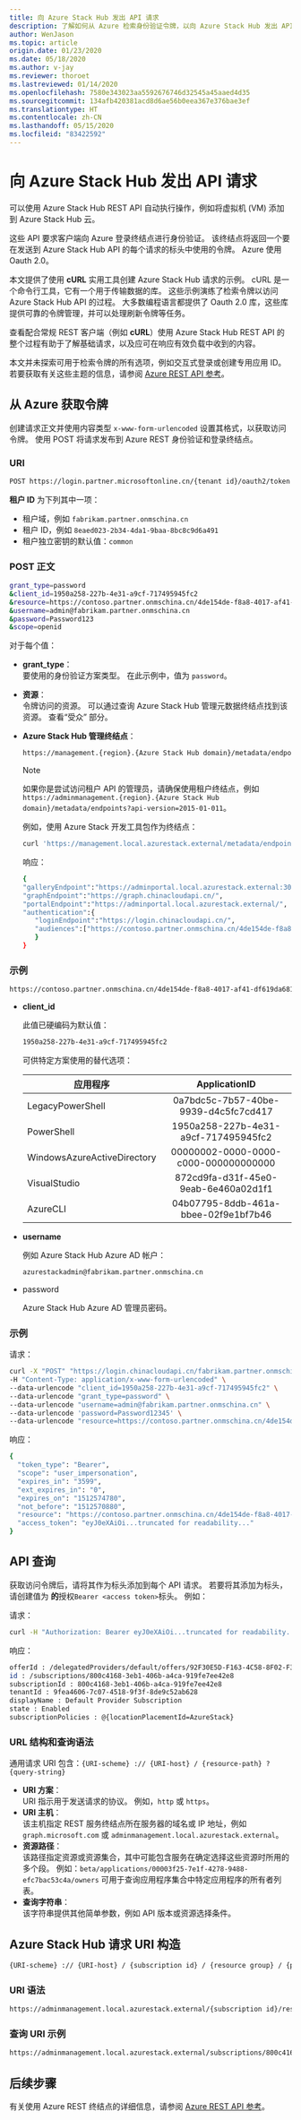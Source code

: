 ```yaml
---
title: 向 Azure Stack Hub 发出 API 请求
description: 了解如何从 Azure 检索身份验证令牌，以向 Azure Stack Hub 发出 API 请求。
author: WenJason
ms.topic: article
origin.date: 01/23/2020
ms.date: 05/18/2020
ms.author: v-jay
ms.reviewer: thoroet
ms.lastreviewed: 01/14/2020
ms.openlocfilehash: 7580e343023aa5592676746d32545a45aaed4d35
ms.sourcegitcommit: 134afb420381acd8d6ae56b0eea367e376bae3ef
ms.translationtype: HT
ms.contentlocale: zh-CN
ms.lasthandoff: 05/15/2020
ms.locfileid: "83422592"
---
```

<!--  cblackuk and charliejllewellyn. This is a community contribution by cblackuk-->

# <a name="make-api-requests-to-azure-stack-hub"></a>向 Azure Stack Hub 发出 API 请求

可以使用 Azure Stack Hub REST API 自动执行操作，例如将虚拟机 (VM) 添加到 Azure Stack Hub 云。

这些 API 要求客户端向 Azure 登录终结点进行身份验证。 该终结点将返回一个要在发送到 Azure Stack Hub API 的每个请求的标头中使用的令牌。 Azure 使用 Oauth 2.0。

本文提供了使用 **cURL** 实用工具创建 Azure Stack Hub 请求的示例。 cURL 是一个命令行工具，它有一个用于传输数据的库。 这些示例演练了检索令牌以访问 Azure Stack Hub API 的过程。 大多数编程语言都提供了 Oauth 2.0 库，这些库提供可靠的令牌管理，并可以处理刷新令牌等任务。

查看配合常规 REST 客户端（例如 **cURL**）使用 Azure Stack Hub REST API 的整个过程有助于了解基础请求，以及应可在响应有效负载中收到的内容。

本文并未探索可用于检索令牌的所有选项，例如交互式登录或创建专用应用 ID。 若要获取有关这些主题的信息，请参阅 [Azure REST API 参考](https://docs.microsoft.com/rest/api/)。

## <a name="get-a-token-from-azure"></a>从 Azure 获取令牌

创建请求正文并使用内容类型 `x-www-form-urlencoded` 设置其格式，以获取访问令牌。 使用 POST 将请求发布到 Azure REST 身份验证和登录终结点。

### <a name="uri"></a>URI

```bash  
POST https://login.partner.microsoftonline.cn/{tenant id}/oauth2/token
```

**租户 ID** 为下列其中一项：

 - 租户域，例如 `fabrikam.partner.onmschina.cn`
- 租户 ID，例如 `8eaed023-2b34-4da1-9baa-8bc8c9d6a491`
- 租户独立密钥的默认值：`common`

### <a name="post-body"></a>POST 正文

```bash  
grant_type=password
&client_id=1950a258-227b-4e31-a9cf-717495945fc2
&resource=https://contoso.partner.onmschina.cn/4de154de-f8a8-4017-af41-df619da68155
&username=admin@fabrikam.partner.onmschina.cn
&password=Password123
&scope=openid
```

对于每个值：

- **grant_type**：  
   要使用的身份验证方案类型。 在此示例中，值为 `password`。

- **资源**：  
   令牌访问的资源。 可以通过查询 Azure Stack Hub 管理元数据终结点找到该资源。 查看“受众”  部分。

- **Azure Stack Hub 管理终结点**：

   ```bash
   https://management.{region}.{Azure Stack Hub domain}/metadata/endpoints?api-version=2015-01-01
   ```

  > [!NOTE]  
  > 如果你是尝试访问租户 API 的管理员，请确保使用租户终结点，例如 `https://adminmanagement.{region}.{Azure Stack Hub domain}/metadata/endpoints?api-version=2015-01-011`。

  例如，使用 Azure Stack 开发工具包作为终结点：

   ```bash
   curl 'https://management.local.azurestack.external/metadata/endpoints?api-version=2015-01-01'
   ```

  响应：

  ```bash
  {
  "galleryEndpoint":"https://adminportal.local.azurestack.external:30015/",
  "graphEndpoint":"https://graph.chinacloudapi.cn/",
  "portalEndpoint":"https://adminportal.local.azurestack.external/",
  "authentication":{
     "loginEndpoint":"https://login.chinacloudapi.cn/",
     "audiences":["https://contoso.partner.onmschina.cn/4de154de-f8a8-4017-af41-df619da68155"]
     }
  }
  ```

### <a name="example"></a>示例

  ```bash
  https://contoso.partner.onmschina.cn/4de154de-f8a8-4017-af41-df619da68155
  ```

- **client_id**

  此值已硬编码为默认值：

  ```bash
  1950a258-227b-4e31-a9cf-717495945fc2
  ```

  可供特定方案使用的替代选项：

  | 应用程序 | ApplicationID |
  | --------------------------------------- |:-------------------------------------------------------------:|
  | LegacyPowerShell | 0a7bdc5c-7b57-40be-9939-d4c5fc7cd417 |
  | PowerShell | 1950a258-227b-4e31-a9cf-717495945fc2 |
  | WindowsAzureActiveDirectory | 00000002-0000-0000-c000-000000000000 |
  | VisualStudio | 872cd9fa-d31f-45e0-9eab-6e460a02d1f1 |
  | AzureCLI | 04b07795-8ddb-461a-bbee-02f9e1bf7b46 |

- **username**

  例如 Azure Stack Hub Azure AD 帐户：

  ```bash
  azurestackadmin@fabrikam.partner.onmschina.cn
  ```

- password 

  Azure Stack Hub Azure AD 管理员密码。

### <a name="example"></a>示例

请求：

```bash
curl -X "POST" "https://login.chinacloudapi.cn/fabrikam.partner.onmschina.cn/oauth2/token" \
-H "Content-Type: application/x-www-form-urlencoded" \
--data-urlencode "client_id=1950a258-227b-4e31-a9cf-717495945fc2" \
--data-urlencode "grant_type=password" \
--data-urlencode "username=admin@fabrikam.partner.onmschina.cn" \
--data-urlencode 'password=Password12345' \
--data-urlencode "resource=https://contoso.partner.onmschina.cn/4de154de-f8a8-4017-af41-df619da68155"
```

响应：

```bash
{
  "token_type": "Bearer",
  "scope": "user_impersonation",
  "expires_in": "3599",
  "ext_expires_in": "0",
  "expires_on": "1512574780",
  "not_before": "1512570880",
  "resource": "https://contoso.partner.onmschina.cn/4de154de-f8a8-4017-af41-df619da68155",
  "access_token": "eyJ0eXAiOi...truncated for readability..."
}
```

## <a name="api-queries"></a>API 查询

获取访问令牌后，请将其作为标头添加到每个 API 请求。 若要将其添加为标头，请创建值为  **的**授权`Bearer <access token>`标头。 例如：

请求：

```bash  
curl -H "Authorization: Bearer eyJ0eXAiOi...truncated for readability..." 'https://adminmanagement.local.azurestack.external/subscriptions?api-version=2016-05-01'
```

响应：

```bash  
offerId : /delegatedProviders/default/offers/92F30E5D-F163-4C58-8F02-F31CFE66C21B
id : /subscriptions/800c4168-3eb1-406b-a4ca-919fe7ee42e8
subscriptionId : 800c4168-3eb1-406b-a4ca-919fe7ee42e8
tenantId : 9fea4606-7c07-4518-9f3f-8de9c52ab628
displayName : Default Provider Subscription
state : Enabled
subscriptionPolicies : @{locationPlacementId=AzureStack}
```

### <a name="url-structure-and-query-syntax"></a>URL 结构和查询语法

通用请求 URI 包含：`{URI-scheme} :// {URI-host} / {resource-path} ? {query-string}`

- **URI 方案**：  
URI 指示用于发送请求的协议。 例如，`http` 或 `https`。
- **URI 主机**：  
该主机指定 REST 服务终结点所在服务器的域名或 IP 地址，例如 `graph.microsoft.com` 或 `adminmanagement.local.azurestack.external`。
- **资源路径**：  
该路径指定资源或资源集合，其中可能包含服务在确定选择这些资源时所用的多个段。 例如：`beta/applications/00003f25-7e1f-4278-9488-efc7bac53c4a/owners` 可用于查询应用程序集合中特定应用程序的所有者列表。
- **查询字符串**：  
该字符串提供其他简单参数，例如 API 版本或资源选择条件。

## <a name="azure-stack-hub-request-uri-construct"></a>Azure Stack Hub 请求 URI 构造

```bash
{URI-scheme} :// {URI-host} / {subscription id} / {resource group} / {provider} / {resource-path} ? {OPTIONAL: filter-expression} {MANDATORY: api-version}
```

### <a name="uri-syntax"></a>URI 语法

```bash
https://adminmanagement.local.azurestack.external/{subscription id}/resourcegroups/{resource group}/providers/{provider}/{resource-path}?{api-version}
```

### <a name="query-uri-example"></a>查询 URI 示例

```bash
https://adminmanagement.local.azurestack.external/subscriptions/800c4168-3eb1-406b-a4ca-919fe7ee42e8/resourcegroups/system.local/providers/microsoft.infrastructureinsights.admin/regionhealths/local/Alerts?$filter=(Properties/State eq 'Active') and (Properties/Severity eq 'Critical')&$orderby=Properties/CreatedTimestamp desc&api-version=2016-05-01"
```

## <a name="next-steps"></a>后续步骤

有关使用 Azure REST 终结点的详细信息，请参阅 [Azure REST API 参考](https://docs.microsoft.com/rest/api/)。
